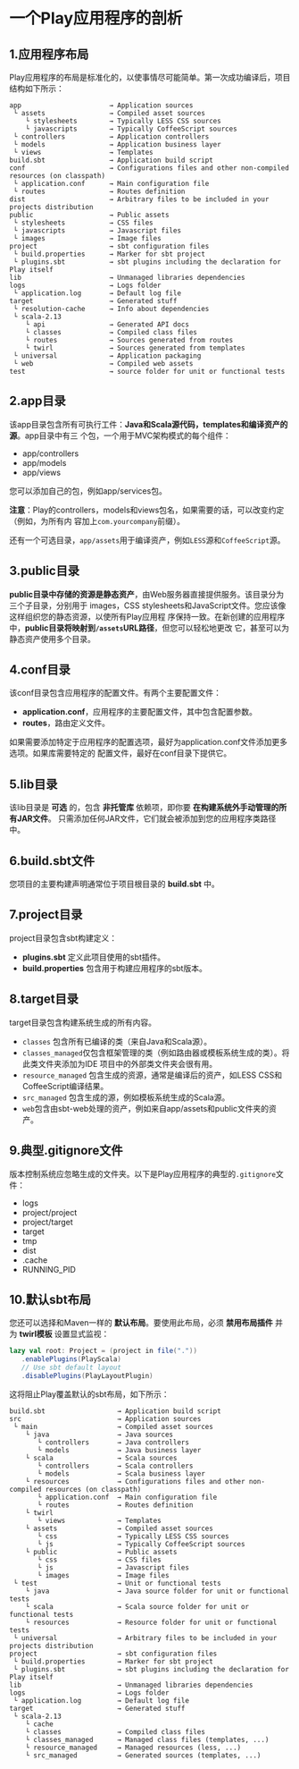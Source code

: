 一个Play应用程序的剖析
================================================================================
## 1.应用程序布局
Play应用程序的布局是标准化的，以使事情尽可能简单。第一次成功编译后，项目结构如下所示：
```
app                      → Application sources
 └ assets                → Compiled asset sources
    └ stylesheets        → Typically LESS CSS sources
    └ javascripts        → Typically CoffeeScript sources
 └ controllers           → Application controllers
 └ models                → Application business layer
 └ views                 → Templates
build.sbt                → Application build script
conf                     → Configurations files and other non-compiled resources (on classpath)
 └ application.conf      → Main configuration file
 └ routes                → Routes definition
dist                     → Arbitrary files to be included in your projects distribution
public                   → Public assets
 └ stylesheets           → CSS files
 └ javascripts           → Javascript files
 └ images                → Image files
project                  → sbt configuration files
 └ build.properties      → Marker for sbt project
 └ plugins.sbt           → sbt plugins including the declaration for Play itself
lib                      → Unmanaged libraries dependencies
logs                     → Logs folder
 └ application.log       → Default log file
target                   → Generated stuff
 └ resolution-cache      → Info about dependencies
 └ scala-2.13
    └ api                → Generated API docs
    └ classes            → Compiled class files
    └ routes             → Sources generated from routes
    └ twirl              → Sources generated from templates
 └ universal             → Application packaging
 └ web                   → Compiled web assets
test                     → source folder for unit or functional tests
```

## 2.app目录
该app目录包含所有可执行工件：**Java和Scala源代码，templates和编译资产的源**。app目录中有三
个包，一个用于MVC架构模式的每个组件：
+ app/controllers
+ app/models
+ app/views

您可以添加自己的包，例如app/services包。

**注意**：Play的controllers，models和views包名，如果需要的话，可以改变约定（例如，为所有内
容加上`com.yourcompany`前缀）。

还有一个可选目录，`app/assets`用于编译资产，例如`LESS`源和`CoffeeScript`源。

## 3.public目录
**public目录中存储的资源是静态资产**，由Web服务器直接提供服务。该目录分为三个子目录，分别用于
images，CSS stylesheets和JavaScript文件。您应该像这样组织您的静态资源，以使所有Play应用程
序保持一致。在新创建的应用程序中，**public目录将映射到`/assets`URL路径**，但您可以轻松地更改
它，甚至可以为静态资产使用多个目录。

## 4.conf目录
该conf目录包含应用程序的配置文件。有两个主要配置文件：
+ **application.conf**，应用程序的主要配置文件，其中包含配置参数。
+ **routes**，路由定义文件。

如果需要添加特定于应用程序的配置选项，最好为application.conf文件添加更多选项。如果库需要特定的
配置文件，最好在conf目录下提供它。

## 5.lib目录
该lib目录是 **可选** 的，包含 **非托管库** 依赖项，即你要 **在构建系统外手动管理的所有JAR文件**。
只需添加任何JAR文件，它们就会被添加到您的应用程序类路径中。

## 6.build.sbt文件
您项目的主要构建声明通常位于项目根目录的 **build.sbt** 中。 

## 7.project目录
project目录包含sbt构建定义：
+ **plugins.sbt**  定义此项目使用的sbt插件。
+ **build.properties** 包含用于构建应用程序的sbt版本。

## 8.target目录
target目录包含构建系统生成的所有内容。
+ `classes` 包含所有已编译的类（来自Java和Scala源）。
+ `classes_managed`仅包含框架管理的类（例如路由器或模板系统生成的类）。将此类文件夹添加为IDE
项目中的外部类文件夹会很有用。
+ `resource_managed` 包含生成的资源，通常是编译后的资产，如LESS CSS和CoffeeScript编译结果。
+ `src_managed` 包含生成的源，例如模板系统生成的Scala源。
+ `web`包含由sbt-web处理的资产，例如来自app/assets和public文件夹的资产。

## 9.典型.gitignore文件
版本控制系统应忽略生成的文件夹。以下是Play应用程序的典型的`.gitignore`文件：
+ logs
+ project/project
+ project/target
+ target
+ tmp
+ dist
+ .cache
+ RUNNING_PID

## 10.默认sbt布局
您还可以选择和Maven一样的 **默认布局**。要使用此布局，必须 **禁用布局插件** 并为 **twirl模板** 
设置显式监视：
```scala
lazy val root: Project = (project in file("."))
   .enablePlugins(PlayScala)
   // Use sbt default layout
   .disablePlugins(PlayLayoutPlugin)
```
这将阻止Play覆盖默认的sbt布局，如下所示：
```
build.sbt                  → Application build script
src                        → Application sources
 └ main                    → Compiled asset sources
    └ java                 → Java sources
       └ controllers       → Java controllers
       └ models            → Java business layer
    └ scala                → Scala sources
       └ controllers       → Scala controllers
       └ models            → Scala business layer
    └ resources            → Configurations files and other non-compiled resources (on classpath)
       └ application.conf  → Main configuration file
       └ routes            → Routes definition
    └ twirl
       └ views             → Templates
    └ assets               → Compiled asset sources
       └ css               → Typically LESS CSS sources
       └ js                → Typically CoffeeScript sources
    └ public               → Public assets
       └ css               → CSS files
       └ js                → Javascript files
       └ images            → Image files
 └ test                    → Unit or functional tests
    └ java                 → Java source folder for unit or functional tests
    └ scala                → Scala source folder for unit or functional tests
    └ resources            → Resource folder for unit or functional tests
 └ universal               → Arbitrary files to be included in your projects distribution
project                    → sbt configuration files
 └ build.properties        → Marker for sbt project
 └ plugins.sbt             → sbt plugins including the declaration for Play itself
lib                        → Unmanaged libraries dependencies
logs                       → Logs folder
 └ application.log         → Default log file
target                     → Generated stuff
 └ scala-2.13
    └ cache
    └ classes              → Compiled class files
    └ classes_managed      → Managed class files (templates, ...)
    └ resource_managed     → Managed resources (less, ...)
    └ src_managed          → Generated sources (templates, ...)
```